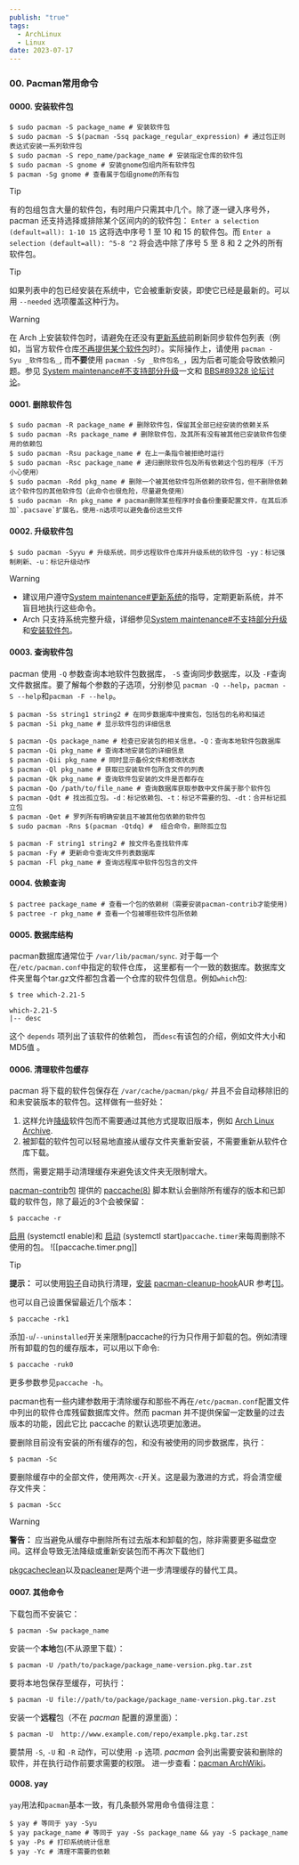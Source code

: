 ```yaml
---
publish: "true"
tags:
  - ArchLinux
  - Linux
date: 2023-07-17
---
```


### 00. Pacman常用命令
#### 0000. 安装软件包
```shell
$ sudo pacman -S package_name # 安装软件包
$ sudo pacman -S $(pacman -Ssq package_regular_expression) # 通过包正则表达式安装一系列软件包
$ sudo pacman -S repo_name/package_name # 安装指定仓库的软件包
$ sudo pacman -S gnome # 安装gnome包组内所有软件包
$ pacman -Sg gnome # 查看属于包组gnome的所有包
```

> [!tip]
> 有的包组包含大量的软件包，有时用户只需其中几个。除了逐一键入序号外，pacman 还支持选择或排除某个区间内的的软件包：
> `Enter a selection (default=all): 1-10 15`
> 这将选中序号 1 至 10 和 15 的软件包。而
> `Enter a selection (default=all): ^5-8 ^2`
> 将会选中除了序号 5 至 8 和 2 之外的所有软件包。

> [!tip]
> 如果列表中的包已经安装在系统中，它会被重新安装，即使它已经是最新的。可以用 `--needed` 选项覆盖这种行为。

> [!warning]
> 在 Arch 上安装软件包时，请避免在还没有[更新系统](https://wiki.archlinuxcn.org/wiki/Pacman?rdfrom=https%3A%2F%2Fwiki.archlinux.org%2Findex.php%3Ftitle%3DPacman_%28%25E7%25AE%2580%25E4%25BD%2593%25E4%25B8%25AD%25E6%2596%2587%29%26redirect%3Dno#%E5%8D%87%E7%BA%A7%E8%BD%AF%E4%BB%B6%E5%8C%85)前刷新同步软件包列表（例如，当官方软件仓库[不再提供某个软件包](https://wiki.archlinuxcn.org/wiki/Pacman?rdfrom=https%3A%2F%2Fwiki.archlinux.org%2Findex.php%3Ftitle%3DPacman_%28%25E7%25AE%2580%25E4%25BD%2593%25E4%25B8%25AD%25E6%2596%2587%29%26redirect%3Dno#%E5%AE%89%E8%A3%85%E6%97%B6%E6%97%A0%E6%B3%95%E8%8E%B7%E5%8F%96%E8%BD%AF%E4%BB%B6%E5%8C%85)时）。实际操作上，请使用 `pacman -Syu _软件包名_`, 而**不要**使用 `pacman -Sy _软件包名_`，因为后者可能会导致依赖问题。参见 [System maintenance#不支持部分升级](https://wiki.archlinuxcn.org/wiki/System_maintenance#%E4%B8%8D%E6%94%AF%E6%8C%81%E9%83%A8%E5%88%86%E5%8D%87%E7%BA%A7 "System maintenance")一文和 [BBS#89328 论坛讨论](https://bbs.archlinux.org/viewtopic.php?id=89328)。

#### 0001. 删除软件包
```shell
$ sudo pacman -R package_name # 删除软件包，保留其全部已经安装的依赖关系
$ sudo pacman -Rs package_name # 删除软件包，及其所有没有被其他已安装软件包使用的依赖包
$ sudo pacman -Rsu package_name # 在上一条指令被拒绝时运行
$ sudo pacman -Rsc package_name # 递归删除软件包及所有依赖这个包的程序（千万小心使用）
$ sudo pacman -Rdd pkg_name # 删除一个被其他软件包所依赖的软件包，但不删除依赖这个软件包的其他软件包（此命令也很危险，尽量避免使用）
$ sudo pacman -Rn pkg_name # pacman删除某些程序时会备份重要配置文件，在其后添加`.pacsave`扩展名，使用-n选项可以避免备份这些文件
```

#### 0002. 升级软件包
```shell
$ sudo pacman -Syyu # 升级系统，同步远程软件仓库并升级系统的软件包 -yy：标记强制刷新、-u：标记升级动作
```

> [!warning]
> - 建议用户遵守[System maintenance#更新系统](https://wiki.archlinuxcn.org/wiki/System_maintenance#%E6%9B%B4%E6%96%B0%E7%B3%BB%E7%BB%9F "System maintenance")的指导，定期更新系统，并不盲目地执行这些命令。
> - Arch 只支持系统完整升级，详细参见[System maintenance#不支持部分升级](https://wiki.archlinuxcn.org/wiki/System_maintenance#%E4%B8%8D%E6%94%AF%E6%8C%81%E9%83%A8%E5%88%86%E5%8D%87%E7%BA%A7 "System maintenance")和[安装软件包](https://wiki.archlinuxcn.org/wiki/Pacman?rdfrom=https%3A%2F%2Fwiki.archlinux.org%2Findex.php%3Ftitle%3DPacman_%28%25E7%25AE%2580%25E4%25BD%2593%25E4%25B8%25AD%25E6%2596%2587%29%26redirect%3Dno#%E5%AE%89%E8%A3%85%E8%BD%AF%E4%BB%B6%E5%8C%85)。

#### 0003. 查询软件包
pacman 使用 `-Q` 参数查询本地软件包数据库， `-S` 查询同步数据库，以及 `-F`查询文件数据库。要了解每个参数的子选项，分别参见 `pacman -Q --help`，`pacman -S --help`和`pacman -F --help`。
```shell
$ pacman -Ss string1 string2 # 在同步数据库中搜索包，包括包的名称和描述
$ pacman -Si pkg_name # 显示软件包的详细信息

$ pacman -Qs package_name # 检查已安装包的相关信息。-Q：查询本地软件包数据库
$ pacman -Qi pkg_name # 查询本地安装包的详细信息
$ pacman -Qii pkg_name # 同时显示备份文件和修改状态
$ pacman -Ql pkg_name # 获取已安装软件包所含文件的列表
$ pacman -Qk pkg_name # 查询软件包安装的文件是否都存在
$ pacman -Qo /path/to/file_name # 查询数据库获取参数中文件属于那个软件包
$ pacman -Qdt # 找出孤立包。-d：标记依赖包、-t：标记不需要的包、-dt：合并标记孤立包
$ pacman -Qet # 罗列所有明确安装且不被其他包依赖的软件包
$ sudo pacman -Rns $(pacman -Qtdq) #  组合命令，删除孤立包

$ pacman -F string1 string2 # 按文件名查找软件库
$ pacman -Fy # 更新命令查询文件列表数据库
$ pacman -Fl pkg_name # 查询远程库中软件包包含的文件
```


#### 0004. 依赖查询
```shell
$ pactree package_name # 查看一个包的依赖树（需要安装pacman-contrib才能使用)
$ pactree -r pkg_name # 查看一个包被哪些软件包所依赖
```

#### 0005. 数据库结构
pacman数据库通常位于 `/var/lib/pacman/sync`. 对于每一个在`/etc/pacman.conf`中指定的软件仓库， 这里都有一个一致的数据库。数据库文件夹里每个tar.gz文件都包含着一个仓库的软件包信息。例如`which`包:
```shell
$ tree which-2.21-5

which-2.21-5
|-- desc
```
这个 `depends` 项列出了该软件的依赖包， 而`desc`有该包的介绍，例如文件大小和MD5值 。

#### 0006. 清理软件包缓存
pacman 将下载的软件包保存在 `/var/cache/pacman/pkg/` 并且不会自动移除旧的和未安装版本的软件包。这样做有一些好处：

1.  这样允许[降级](https://wiki.archlinuxcn.org/wiki/Downgrading_packages "Downgrading packages")软件包而不需要通过其他方式提取旧版本，例如 [Arch Linux Archive](https://wiki.archlinuxcn.org/wiki/Arch_Linux_Archive "Arch Linux Archive").
2.  被卸载的软件包可以轻易地直接从缓存文件夹重新安装，不需要重新从软件仓库下载。

然而，需要定期手动清理缓存来避免该文件夹无限制增大。

[pacman-contrib](https://archlinux.org/packages/?name=pacman-contrib)包 提供的 [paccache(8)](https://man.archlinux.org/man/paccache.8) 脚本默认会删除所有缓存的版本和已卸载的软件包，除了最近的3个会被保留：
```shell
$ paccache -r
```

[启用](https://wiki.archlinuxcn.org/wiki/Enable "Enable") (systemctl enable)和 [启动](https://wiki.archlinuxcn.org/wiki/Start "Start") (systemctl start)`paccache.timer`来每周删除不使用的包。
![[paccache.timer.png]]

> [!tip]
**提示：** 可以使用[钩子](https://wiki.archlinuxcn.org/wiki/Pacman?rdfrom=https%3A%2F%2Fwiki.archlinux.org%2Findex.php%3Ftitle%3DPacman_%28%25E7%25AE%2580%25E4%25BD%2593%25E4%25B8%25AD%25E6%2596%2587%29%26redirect%3Dno#%E9%92%A9%E5%AD%90)自动执行清理，[安装](https://wiki.archlinuxcn.org/wiki/%E5%AE%89%E8%A3%85 "安装") [pacman-cleanup-hook](https://aur.archlinux.org/packages/pacman-cleanup-hook/)AUR 参考[[1]](https://bbs.archlinux.org/viewtopic.php?pid=1694743#p1694743)。

也可以自己设置保留最近几个版本：
```shell
$ paccache -rk1
```

添加`-u`/`--uninstalled`开关来限制paccache的行为只作用于卸载的包。例如清理所有卸载的包的缓存版本，可以用以下命令:
```shell
$ paccache -ruk0
```
更多参数参见`paccache -h`。

pacman也有一些内建参数用于清除缓存和那些不再在`/etc/pacman.conf`配置文件中列出的软件仓库残留数据库文件。然而 pacman 并不提供保留一定数量的过去版本的功能，因此它比 paccache 的默认选项更加激进。

要删除目前没有安装的所有缓存的包，和没有被使用的同步数据库，执行：
```shell
$ pacman -Sc
```

要删除缓存中的全部文件，使用两次`-c`开关。这是最为激进的方式，将会清空缓存文件夹：
```shell
$ pacman -Scc
```

> [!warning]
**警告：** 应当避免从缓存中删除所有过去版本和卸载的包，除非需要更多磁盘空间。这样会导致无法降级或重新安装包而不再次下载他们

[pkgcacheclean](https://aur.archlinux.org/packages/pkgcacheclean/)以及[pacleaner](https://aur.archlinux.org/packages/pacleaner/)是两个进一步清理缓存的替代工具。

#### 0007. 其他命令
下载包而不安装它：
```shell
$ pacman -Sw package_name
```

安装一个**本地**包(不从源里下载）：
```shell
$ pacman -U /path/to/package/package_name-version.pkg.tar.zst
```

要将本地包保存至缓存，可执行：
```shell
$ pacman -U file://path/to/package/package_name-version.pkg.tar.zst
```

安装一个**远程**包（不在 _pacman_ 配置的源里面）：
```shell
$ pacman -U  http://www.example.com/repo/example.pkg.tar.zst
```

要禁用 `-S`, `-U` 和 `-R` 动作，可以使用 `-p` 选项.
_pacman_ 会列出需要安装和删除的软件，并在执行动作前要求需要的权限。
进一步查看：[pacman ArchWiki](https://wiki.archlinux.org/title/Pacman)。

#### 0008. yay
`yay`用法和`pacman`基本一致，有几条额外常用命令值得注意：
```shell
$ yay # 等同于 yay -Syu
$ yay package_name # 等同于 yay -Ss package_name && yay -S package_name
$ yay -Ps # 打印系统统计信息
$ yay -Yc # 清理不需要的依赖
```